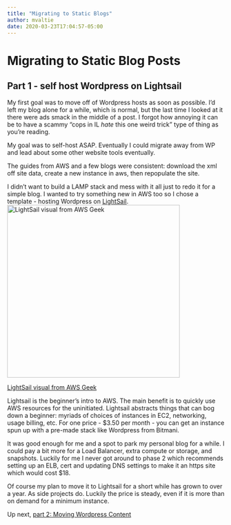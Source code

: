 ```yaml
---
title: "Migrating to Static Blogs"
author: mvaltie
date: 2020-03-23T17:04:57-05:00
---
```

 
# Migrating to Static Blog Posts

## Part 1 - self host Wordpress on Lightsail

My first goal was to move off of Wordpress hosts as soon as possible. I’d left my blog alone for a while, which is normal, but the last time I looked at it there were ads smack in the middle of a post. I forgot how annoying it can be to have a scammy “cops in IL *hate* this one weird trick” type of thing as you’re reading. 

My goal was to self-host ASAP. Eventually I could migrate away from WP and lead about some other website tools eventually. 

The guides from AWS and a few blogs were consistent: download the xml off site data, create a new instance in aws, then repopulate the site. 

I didn’t want to build a LAMP stack and mess with it all just to redo it for a simple blog. I wanted to try something new in AWS too so I chose a template - hosting Wordpress on [LightSail](https://www.awsgeek.com/Amazon-Lightsail/?ck_subscriber_id=512841042).   
 <img src="https://www.awsgeek.com/Amazon-Lightsail/Amazon-Lightsail.jpg" width="400" alt="LightSail visual from AWS Geek">
  
[LightSail visual from AWS Geek](https://www.awsgeek.com/Amazon-Lightsail/?ck_subscriber_id=512841042)

Lightsail is the beginner’s intro to AWS. The main benefit is to quickly use AWS resources for the uninitiated. Lightsail abstracts things that can bog down a beginner: myriads of choices of instances in EC2, networking, usage billing, etc. For one price - $3.50 per month - you can get an instance spun up with a pre-made stack like Wordpress from Bitmani. 

It was good enough for me and a spot to park my personal blog for a while. I could pay a bit more for a Load Balancer, extra compute or storage, and snapshots. Luckily for me I never got around to phase 2 which recommends setting up an ELB, cert and updating DNS settings to make it an https site which would cost $18. 

Of course my plan to move it to Lightsail for a short while has grown to over a year.  As side projects do. Luckily the price is steady, even if it is more than on demand for a minimum instance. 

Up next, [part 2: Moving Wordpress Content](/posts/2020-03-31-moving-wordpress-content/)

